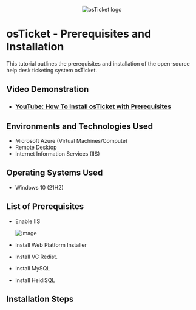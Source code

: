 <p align="center">
<img src="https://i.imgur.com/Clzj7Xs.png" alt="osTicket logo"/>
</p>

<h1>osTicket - Prerequisites and Installation</h1>
This tutorial outlines the prerequisites and installation of the open-source help desk ticketing system osTicket.<br />


<h2>Video Demonstration</h2>

- ### [YouTube: How To Install osTicket with Prerequisites](https://www.youtube.com)

<h2>Environments and Technologies Used</h2>

- Microsoft Azure (Virtual Machines/Compute)
- Remote Desktop
- Internet Information Services (IIS)

<h2>Operating Systems Used </h2>

- Windows 10</b> (21H2)

<h2>List of Prerequisites</h2>

- Enable IIS
  
  ![image](https://github.com/Wobrown37/osticket-prereqs/assets/138423258/3e5e4893-465f-4ddf-a9af-6d76ec57f58d)
- Install Web Platform Installer
- Install VC Redist.


- Install MySQL
- Install HeidiSQL

<h2>Installation Steps</h2>

<p>
</p>
<p>
</p>
<br />

<p>
</p>
<p>
</p>
<br />

<p>
</p>
<p>
</p>
<br />
